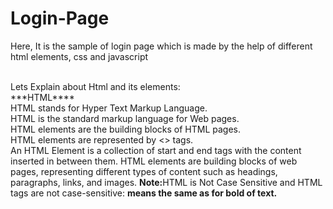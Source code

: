 # Login-Page
<p>Here, It is the sample of login page which is made by the help of different html elements, css and javascript</p>
<br>
Lets Explain about Html and its elements:
<br>
***HTML****
<br>
HTML stands for Hyper Text Markup Language.
<br>
HTML is the standard markup language for Web pages.
<br>
HTML elements are the building blocks of HTML pages.
<br>
HTML elements are represented by <> tags.
<br>
An HTML Element is a collection of start and end tags with the content inserted in between them.
HTML elements are building blocks of web pages, representing different types of content such as headings, paragraphs, links, and images.
<strong>Note:</strong>HTML is Not Case Sensitive and HTML tags are not case-sensitive: <B> means the same as <b> for bold of text.


